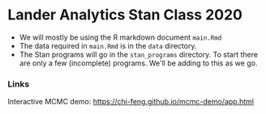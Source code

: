 # Lander Analytics Stan Class 2020

* We will mostly be using the R markdown document `main.Rmd` 
* The data required in `main.Rmd` is in the `data` directory. 
* The Stan programs will go in the `stan_programs` directory. To start there are only a few (incomplete) programs. We'll be adding to this as we go.

### Links

Interactive MCMC demo: https://chi-feng.github.io/mcmc-demo/app.html

